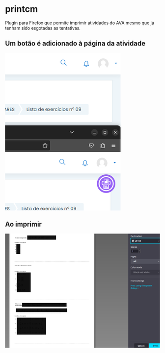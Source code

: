 # printcm

Plugin para Firefox que permite imprimir atividades do AVA mesmo que já tenham sido esgotadas as tentativas.

## Um botão é adicionado à página da atividade

![Botão adicionado.](/image1.png "Botão adicionado.")


## Ao imprimir

![Ao imprimir.](/image2.png "Ao imprimir.")